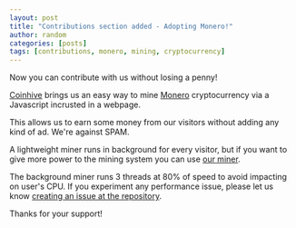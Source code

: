 ```yaml
---
layout: post
title: "Contributions section added - Adopting Monero!"
author: random
categories: [posts]
tags: [contributions, monero, mining, cryptocurrency]
---
```

<p>Now you can contribute with us without losing a penny!

<p><a href="https://cnhv.co/5tsb">Coinhive</a> brings us an easy way to mine <a href="https://cnhv.co/5ts1">Monero</a> cryptocurrency via a Javascript incrusted in a webpage.

<p>This allows us to earn some money from our visitors without adding any kind of ad. We're against SPAM.

<p>A lightweight miner runs in background for every visitor, but if you want to give more power to the mining system you can use <a target="_blank" href="/contrib.html">our miner</a>.

<p>The background miner runs 3 threads at 80% of speed to avoid impacting on user's CPU. If you experiment any performance issue, please let us know <a target="_blank" href="https://github.com/wearerandom/wearerandom.github.io/issues">creating an issue at the repository</a>.

<p>Thanks for your support!
